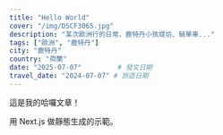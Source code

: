 ```yaml
---
title: "Hello World"
cover: "/img/DSCF3065.jpg"
description: "某次歐洲行的日常，鹿特丹小孩堤坊、騎單車..."
tags: ["歐洲", "鹿特丹"]
city: "鹿特丹"
country: "荷蘭"
date: "2025-07-07"         # 發文日期
travel_date: "2024-07-07" # 旅遊日期
---
```


這是我的哈囉文章！

用 Next.js 做靜態生成的示範。